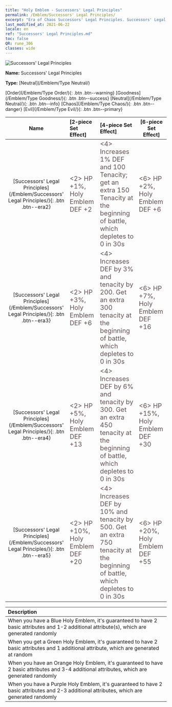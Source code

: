 ```yaml
---
title: "Holy Emblem - Successors' Legal Principles"
permalink: /Emblem/Successors' Legal Principles/
excerpt: "Era of Chaos Successors' Legal Principles. Successors' Legal Principles. Era of Chaos Holy Emblem Successors' Legal Principles. Era of Chaos Neutral Successors' Legal Principles"
last_modified_at: 2021-06-22
locale: en
ref: "Successors' Legal Principles.md"
toc: false
QR: rune_306
classes: wide
---
```


  ![Successors' Legal Principles](/images/r/rune_icon_306.png)

 **Name:** Successors' Legal Principles

 **Type:** [Neutral](/Emblem/Type Neutral/)

  [Order](/Emblem/Type Order/){: .btn .btn--warning}   [Goodness](/Emblem/Type Goodness/){: .btn .btn--success}   [Neutral](/Emblem/Type Neutral/){: .btn .btn--info}   [Chaos](/Emblem/Type Chaos/){: .btn .btn--danger}   [Evil](/Emblem/Type Evil/){: .btn .btn--primary} 

  |  Name    | [2-piece Set Effect] | [4-piece Set Effect] | [6-piece Set Effect]  | 
  |:-----------------------:|:-------------------|:-----------------|----------------| 
  | [Successors' Legal Principles](/Emblem/Successors' Legal Principles/){: .btn .btn--era2} | <span style="color: #645252;font-size:20px">&lt;2&gt; HP +1%, Holy Emblem DEF +2</span> | <span style="color: #645252;font-size:20px">&lt;4&gt; Increases 1% DEF and 100 Tenacity; get an extra 150 Tenacity at the beginning of battle, which depletes to 0 in 30s</span> | <span style="color: #645252;font-size:20px">&lt;6&gt; HP +2%, Holy Emblem DEF +6</span> | 
  | [Successors' Legal Principles](/Emblem/Successors' Legal Principles/){: .btn .btn--era3} | <span style="color: #645252;font-size:20px">&lt;2&gt; HP +3%, Holy Emblem DEF +6</span> | <span style="color: #645252;font-size:20px">&lt;4&gt; Increases DEF by 3% and tenacity by 200. Get an extra 300 tenacity at the beginning of battle, which depletes to 0 in 30s</span> | <span style="color: #645252;font-size:20px">&lt;6&gt; HP +7%, Holy Emblem DEF +16</span> | 
  | [Successors' Legal Principles](/Emblem/Successors' Legal Principles/){: .btn .btn--era4} | <span style="color: #645252;font-size:20px">&lt;2&gt; HP +5%, Holy Emblem DEF +13</span> | <span style="color: #645252;font-size:20px">&lt;4&gt; Increases DEF by 6% and tenacity by 300. Get an extra 450 tenacity at the beginning of battle, which depletes to 0 in 30s</span> | <span style="color: #645252;font-size:20px">&lt;6&gt; HP +15%, Holy Emblem DEF +30</span> | 
  | [Successors' Legal Principles](/Emblem/Successors' Legal Principles/){: .btn .btn--era5} | <span style="color: #645252;font-size:20px">&lt;2&gt; HP +10%, Holy Emblem DEF +20</span> | <span style="color: #645252;font-size:20px">&lt;4&gt; Increases DEF by 10% and tenacity by 500. Get an extra 750 tenacity at the beginning of battle, which depletes to 0 in 30s</span> | <span style="color: #645252;font-size:20px">&lt;6&gt; HP +20%, Holy Emblem DEF +55</span> | 

  |         Description            | 
  |:-------------------------------|
  | When you have a Blue Holy Emblem, it's guaranteed to have 2 basic attributes and 1-2 additional attribute(s), which are generated randomly |
  | When you get a Green Holy Emblem, it's guaranteed to have 2 basic attributes and 1 additional attribute, which are generated at random |
  | When you have an Orange Holy Emblem, it's guaranteed to have 2 basic attributes and 3-4 additional attributes, which are generated randomly |
  | When you have a Purple Holy Emblem, it's guaranteed to have 2 basic attributes and 2-3 additional attributes, which are generated randomly |
